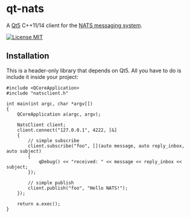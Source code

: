 # qt-nats
A [Qt5](https://www.qt.io) C++11/14 client for the [NATS messaging system](https://nats.io).

[![License MIT](https://img.shields.io/npm/l/express.svg)](http://opensource.org/licenses/MIT)

## Installation

This is a header-only library that depends on Qt5. All you have to do is include it inside your
project:

```
#include <QCoreApplication>
#include "natsclient.h"

int main(int argc, char *argv[])
{
    QCoreApplication a(argc, argv);

    NatsClient client;
    client.connect("127.0.0.1", 4222, [&]
    {
        // simple subscribe
        client.subscribe("foo", [](auto message, auto reply_inbox, auto subject)
        {
            qDebug() << "received: " << message << reply_inbox << subject;
        });

        // simple publish
        client.publish("foo", "Hello NATS!");
    });

    return a.exec();
}
```
